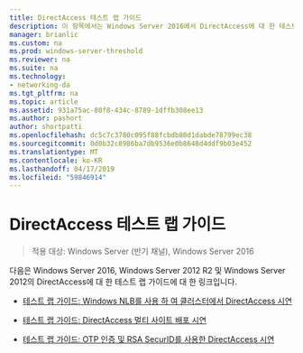 ```yaml
---
title: DirectAccess 테스트 랩 가이드
description: 이 항목에서는 Windows Server 2016에서 DirectAccess에 대 한 테스트 랩 가이드에 링크를 제공합니다.
manager: brianlic
ms.custom: na
ms.prod: windows-server-threshold
ms.reviewer: na
ms.suite: na
ms.technology:
- networking-da
ms.tgt_pltfrm: na
ms.topic: article
ms.assetid: 931a75ac-80f8-434c-8789-1dffb308ee13
ms.author: pashort
author: shortpatti
ms.openlocfilehash: dc5c7c3780c095f88fcbdb80d1dabde78799ec38
ms.sourcegitcommit: 0d0b32c8986ba7db9536e0b8648d4ddf9b03e452
ms.translationtype: MT
ms.contentlocale: ko-KR
ms.lasthandoff: 04/17/2019
ms.locfileid: "59846914"
---
```

# <a name="directaccess-test-lab-guides"></a>DirectAccess 테스트 랩 가이드

>적용 대상: Windows Server (반기 채널), Windows Server 2016

다음은 Windows Server 2016, Windows Server 2012 R2 및 Windows Server 2012의 DirectAccess에 대 한 테스트 랩 가이드에 대 한 링크입니다.

- [테스트 랩 가이드: Windows NLB를 사용 하 여 클러스터에서 DirectAccess 시연](tlg-cluster-nlb/Test-Lab-Guide-Demonstrate-DirectAccess-in-a-Cluster-with-Windows-NLB.md)

- [테스트 랩 가이드: DirectAccess 멀티 사이트 배포 시연](tlg-multisite/Test-Lab-Guide-Demonstrate-a-DirectAccess-Multisite-Deployment.md)

- [테스트 랩 가이드: OTP 인증 및 RSA SecurID를 사용한 DirectAccess 시연](tlg-otp-securid/Test-Lab-Guide-Demonstrate-DirectAccess-with-OTP-Authentication-and-RSA-SecurID.md)
